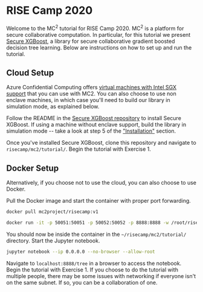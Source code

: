 # RISE Camp 2020

Welcome to the MC<sup>2</sup> tutorial for RISE Camp 2020. MC<sup>2</sup> is a platform for secure collaborative computation. In particular, for this tutorial we present [Secure XGBoost](https://github.com/mc2-project/secure-xgboost), a library for secure collaborative gradient boosted decision tree learning. Below are instructions on how to set up and run the tutorial.

## Cloud Setup
Azure Confidential Computing offers [virtual machines with Intel SGX support](https://azure.microsoft.com/en-us/blog/dcsv2series-vm-now-generally-available-from-azure-confidential-computing/) that you can use with MC2. You can also choose to use non enclave machines, in which case you'll need to build our library in simulation mode, as explained below. 

Follow the README in the [Secure XGBoost repository](https://github.com/mc2-project/secure-xgboost) to install Secure XGBoost. If using a machine without enclave support, build the library in simulation mode -- take a look at step 5 of the ["Installation"](https://github.com/mc2-project/secure-xgboost#installation) section. 

Once you've installed Secure XGBoost, clone this repository and navigate to `risecamp/mc2/tutorial/`. Begin the tutorial with Exercise 1. 

## Docker Setup
Alternatively, if you choose not to use the cloud, you can also choose to use Docker. 

Pull the Docker image and start the container with proper port forwarding.

```sh
docker pull mc2project/risecamp:v1

docker run -it -p 50051:50051 -p 50052:50052 -p 8888:8888 -w /root/risecamp/mc2/tutorial/ mc2project/risecamp:v1 /bin/bash
```

You should now be inside the container in the `~/risecamp/mc2/tutorial/` directory. Start the Jupyter notebook.

```sh
jupyter notebook --ip 0.0.0.0 --no-browser --allow-root
```

Navigate to `localhost:8888/tree` in a browser to access the notebook. Begin the tutorial with Exercise 1. If you choose to do the tutorial with multiple people, there may be some issues with networking if everyone isn't on the same subnet. If so, you can be a collaboration of one. 


